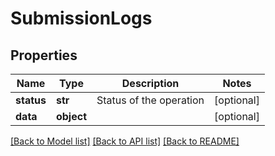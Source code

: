 # SubmissionLogs

## Properties
Name | Type | Description | Notes
------------ | ------------- | ------------- | -------------
**status** | **str** | Status of the operation | [optional] 
**data** | **object** |  | [optional] 

[[Back to Model list]](../README.md#documentation-for-models) [[Back to API list]](../README.md#documentation-for-api-endpoints) [[Back to README]](../README.md)


